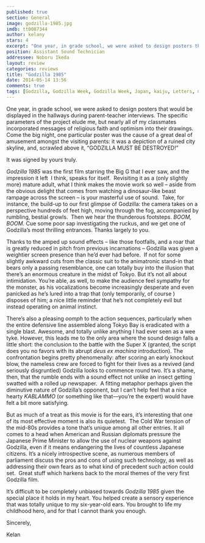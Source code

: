 ```yaml
---
published: true
section: General
image: godzilla-1985.jpg
imdb: tt0087344
author: kelany
stars: 4
excerpt: "One year, in grade school, we were asked to design posters that would be displayed in the hallways during parent-teacher interviews."
position: Assistant Sound Technician
addressee: Noboru Ikeda 
layout: review
categories: reviews
title: "Godzilla 1985"
date: 2014-05-14 13:56
comments: true
tags: [Godzilla, Godzilla Week, Godzilla Week, Japan, kaiju, Letters, monsters]
---
```

<p>One year, in grade school, we were asked to design posters that would be displayed in the hallways during parent-teacher interviews. The specific parameters of the project elude me, but nearly all of my classmates incorporated messages of religious faith and optimism into their drawings. Come the big night, one particular poster was the cause of a great deal of amusement amongst the visiting parents: it was a depiction of a ruined city skyline, and, scrawled above it, &#8220;GODZILLA MUST BE DESTROYED!&rdquo;</p>
<p>It was signed by yours truly. &nbsp;</p>
<p><em>Godzilla 1985</em>&nbsp;was the first film starring the Big G that I ever saw, and the impression it left&nbsp; I think, speaks for itself.&nbsp; Revisiting it as a (only slightly more) mature adult, what I think makes the movie work so well &ndash; aside from the obvious delight that comes from watching a dinosaur-like beast rampage across the screen &ndash; is your masterful use of sound.&nbsp; Take, for instance, the build-up to our first glimpse of Godzilla: the camera takes on a perspective hundreds of feet high, moving through the fog, accompanied by rumbling, bestial growls.&nbsp; Then we hear the thunderous footsteps. <em>BOOM, BOOM.</em> Cue some poor sap investigating the ruckus, and we get one of Godzilla&rsquo;s most thrilling entrances. Thanks largely to you.</p>
<p>Thanks to the amped up sound effects &ndash; like those footfalls, and a roar that is greatly reduced in pitch from previous incarnations &ndash; Godzilla was given a weightier screen presence than he&#8217;d ever had before.&nbsp; If not for some slightly awkward cuts from the classic suit to the animatronic stand-in that bears only a passing resemblance, one can totally buy into the illusion that there&#8217;s an enormous creature in the midst of Tokyo. But it&rsquo;s not all about intimidation. You&rsquo;re able, as well, to make the audience feel sympathy for the monster, as his vocalizations become increasingly desperate and even panicked as he&#8217;s lured into a trap that (only temporarily, of course ) disposes of him; a nice little reminder that he&#8217;s not completely evil but instead operating on animal instinct.</p>
<p>There&rsquo;s also a pleasing <em>oomph</em> to the action sequences, particularly when the entire defensive line assembled along Tokyo Bay is eradicated with a single blast. Awesome, and totally unlike anything I had ever seen as a wee tyke. However, this leads me to the only area where the sound design falls a little short: the conclusion to the battle with the Super X (granted, the script does you no favors with its abrupt <em>deus ex machina</em> introduction). The confrontation begins pretty phenomenally: after scoring an early knockout blow, the nameless crew are forced to fight for their lives as a revived (and seriously disgruntled) Godzilla looks to commence round two. It&#8217;s a shame, then, that the rumble ends with a sound effect not unlike an insect getting swatted with a rolled up newspaper.&nbsp; A fitting metaphor perhaps given the diminutive nature of Godzilla&#8217;s opponent, but I can&#8217;t help feel that a nice hearty <em>KABLAMMO</em> (or something like that&mdash;you&#8217;re the expert) would have felt a bit more satisfying.</p>
<p>But as much of a treat as this movie is for the ears, it&#8217;s interesting that one of its most effective moment is also its quietest.&nbsp; The Cold War tension of the mid-80s provides a tone that&#8217;s unique among all other entries. It all comes to a head when American and Russian diplomats pressure the Japanese Prime Minister to allow the use of nuclear weapons against Godzilla, even if it means endangering the lives of countless Japanese citizens. It&rsquo;s a nicely introspective scene, as numerous members of parliament discuss the pros and cons of using such technology, as well as addressing their own fears as to what kind of precedent such action could set.&nbsp; Great stuff which harkens back to the moral themes of the very first Godzilla film.</p>
<p>It&#8217;s difficult to be completely unbiased towards <em>Godzilla 1985</em>&nbsp;given the special place it holds in my heart. You helped create a sensory experience that was totally unique to my six-year-old ears. You brought to life my childhood hero, and for that I cannot thank you enough.</p>
<p>Sincerely,</p>
<p>Kelan</p>
